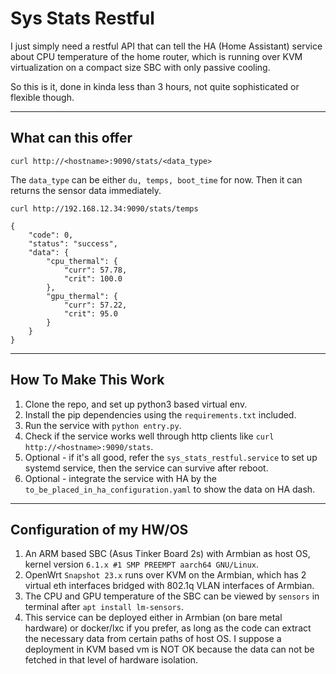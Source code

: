# Sys Stats Restful

I just simply need a restful API that can tell the HA (Home Assistant) service about CPU temperature of the home router, which is running over KVM virtualization on a compact size SBC with only passive cooling. 

So this is it, done in kinda less than 3 hours, not quite sophisticated or flexible though. 

-----

## What can this offer

```commandline
curl http://<hostname>:9090/stats/<data_type>
```

The ```data_type``` can be either ```du, temps, boot_time``` for now. Then it can returns the sensor data immediately. 

```commandline
curl http://192.168.12.34:9090/stats/temps

{
    "code": 0,
    "status": "success",
    "data": {
        "cpu_thermal": {
            "curr": 57.78,
            "crit": 100.0
        },
        "gpu_thermal": {
            "curr": 57.22,
            "crit": 95.0
        }
    }
}
```

-----

## How To Make This Work

1. Clone the repo, and set up python3 based virtual env. 
2. Install the pip dependencies using the ```requirements.txt``` included.
3. Run the service with ```python entry.py```.
4. Check if the service works well through http clients like ```curl http://<hostname>:9090/stats```.
5. Optional - if it's all good, refer the ```sys_stats_restful.service``` to set up systemd service, then the service can survive after reboot. 
6. Optional - integrate the service with HA by the ```to_be_placed_in_ha_configuration.yaml``` to show the data on HA dash. 
-----

## Configuration of my HW/OS

1. An ARM based SBC (Asus Tinker Board 2s) with Armbian as host OS, kernel version ```6.1.x #1 SMP PREEMPT aarch64 GNU/Linux```.
2. OpenWrt ```Snapshot 23.x``` runs over KVM on the Armbian, which has 2 virtual eth interfaces bridged with 802.1q VLAN interfaces of Armbian. 
3. The CPU and GPU temperature of the SBC can be viewed by ```sensors``` in terminal after ```apt install lm-sensors```. 
4. This service can be deployed either in Armbian (on bare metal hardware) or docker/lxc if you prefer, as long as the code can extract the necessary data from certain paths of host OS. I suppose a deployment in KVM based vm is NOT OK because the data can not be fetched in that level of hardware isolation.
